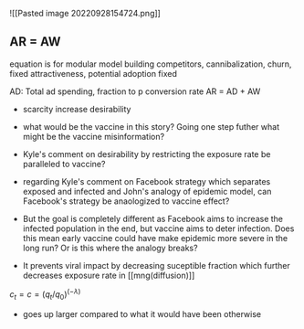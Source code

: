 ![[Pasted image 20220928154724.png]]
## AR = AW
equation is for modular model building
competitors, cannibalization, churn, fixed attractiveness, potential adoption fixed

AD: Total ad spending, fraction to p conversion rate
AR = AD + AW
- scarcity increase desirability
- what would be the vaccine in this story? Going one step futher what might be the vaccine misinformation?
- Kyle's comment on desirability by restricting the exposure rate be paralleled to vaccine?

- regarding Kyle's comment on Facebook strategy which separates exposed and infected and John's analogy of epidemic model, can Facebook's strategy be anaologized to vaccine effect? 
- But the goal is completely different as Facebook aims to increase the infected population in the end, but vaccine aims to deter infection. Does this mean early vaccine could have make epidemic more severe in the long run? Or is this where the analogy breaks?


- It prevents viral impact by decreasing suceptible fraction which further decreases exposure rate in [[mng(diffusion)]]

$c_t = c= (q_t/q_0)^(-\lambda)$

- goes up larger compared to what it would have been otherwise
